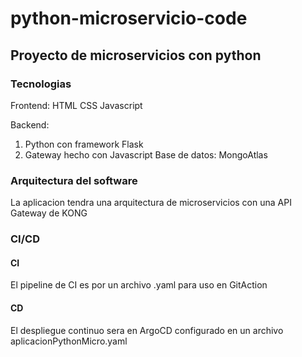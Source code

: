 # python-microservicio-code
## Proyecto de microservicios con python
### Tecnologias

Frontend:
HTML
CSS
Javascript

Backend:
   1. Python con framework Flask
   2. Gateway hecho con Javascript
Base de datos:
   MongoAtlas

### Arquitectura del software
La aplicacion tendra una arquitectura de microservicios con una API Gateway de KONG

### CI/CD
#### CI
El pipeline de CI es por un archivo .yaml para uso en GitAction

#### CD
El despliegue continuo sera en ArgoCD configurado en un archivo aplicacionPythonMicro.yaml
